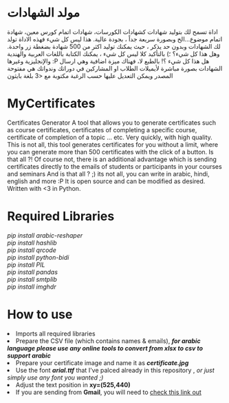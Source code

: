 # مولد الشهادات
اداة تسمح لك بتوليد شهادات كشهادات الكورسات، شهادات اتمام كورس معين، شهادة اتمام موضوع...الخ وبصورة سريعة جداً ، بجودة عالية.
هذا ليس كل شيء فهذه الاداة تولد لك الشهادات وبدون حد يذكر ، حيث يمكنك توليد اكثر من 500 شهادة بضغطة زر واحدة.
وهل هذا كل شيء؟ ؛) بالتأكيد كلا ليس كل شيء ، يمكنك الكتابة باللغات العربية والهندية والإنجليزية وغيرها :P
هل هذا كل شيء ؟! بالطبع لا، فهناك ميزة اضافية وهي ارسال الشهادات بصورة مباشرة لأيميلات الطلاب او المشاركين في دوراتك وندواتك
هي مفتوحة المصدر ويمكن التعديل عليها حسب الرغبة 
مكتوبة مع <3 بلغة بايثون 
# MyCertificates
Certificates Generator A tool that allows you to generate certificates such as course certificates, certificates of completing a specific course, certificate of completion of a topic ... etc. Very quickly, with high quality. 
This is not all, this tool generates certificates for you without a limit, where you can generate more than 500 certificates with the click of a button.
Is that all ?! Of course not, there is an additional advantage which is sending certificates directly to the emails of students or participants in your courses and seminars 
And is that all ? ;) its not all, you can write in arabic, hindi, english and more :P
It is open source and can be modified as desired.
Written with &lt;3 in Python.

# Required Libraries
<i> pip install arabic-reshaper </i><br/>
<i> pip install hashlib </i><br/>
<i> pip install qrcode </i><br/>
<i> pip install python-bidi </i><br/>
<i> pip install PIL </i><br/>
<i> pip install pandas </i><br/>
<i> pip install smtplib </i><br/>
<i> pip install imghdr </i><br/>


# How to use
<li>Imports all required libraries</li>
<li>Prepare the CSV file (which contains names & emails), <b><i>for arabic language please use any online tools to convert from xlsx to csv to support arabic</i></b></li>
<li>Prepare your certificate image and name it as <b><i>certificate.jpg</i></b> </li>
<li>Use the font <b><i>arial.ttf</i></b> that I've palced already in this repository , <i> or just simply use any font you wanted ;) </i> </li>
<li>Adjust the text position in <b> xy=(525,440) </b></li>
<li>If you are sending from <b>Gmail</b>, you will need to <a href='https://stackoverflow.com/questions/16512592/login-credentials-not-working-with-gmail-smtp' alt='stackoverflow'>check this link out</a> </li>
